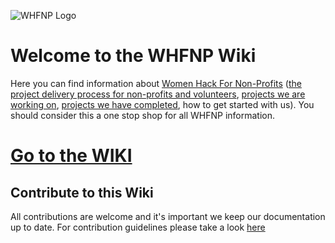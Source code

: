 ![WHFNP Logo](http://www.womenhackfornonprofits.com/img/whfnplogo.svg)

# Welcome to the WHFNP Wiki

Here you can find information about [Women Hack For Non-Profits](http://www.womenhackfornonprofits.com/) ([the project delivery process for non-profits and volunteers](https://github.com/womenhackfornonprofits/whfnp-wiki/wiki/Project-Delivery-Guidelines-(Pitch-to-Retrospective)), [projects we are working on](https://github.com/womenhackfornonprofits/whfnp-wiki/wiki/Current-Projects), [projects we have completed](https://github.com/womenhackfornonprofits/whfnp-wiki/wiki/Completed-Projects), how to get started with us). You should consider this a one stop shop for all WHFNP information. 

# [Go to the WIKI](https://github.com/womenhackfornonprofits/whfnp-wiki/wiki)

## Contribute to this Wiki
All contributions are welcome and it's important we keep our documentation up to date. For contribution guidelines please take a look [here](#)

